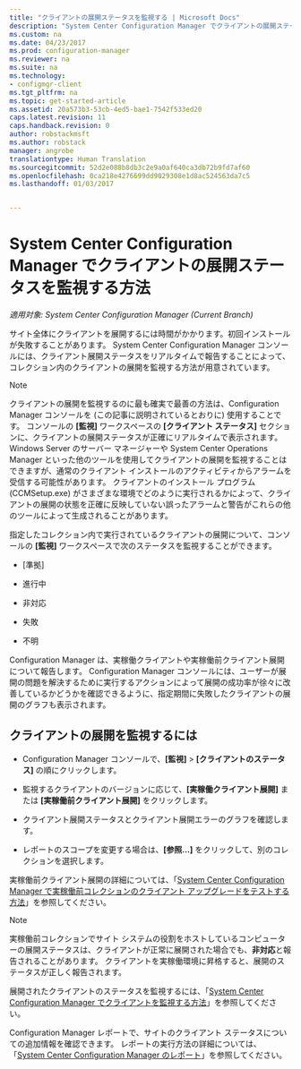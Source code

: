 ```yaml
---
title: "クライアントの展開ステータスを監視する | Microsoft Docs"
description: "System Center Configuration Manager でクライアントの展開ステータスを監視します。"
ms.custom: na
ms.date: 04/23/2017
ms.prod: configuration-manager
ms.reviewer: na
ms.suite: na
ms.technology:
- configmgr-client
ms.tgt_pltfrm: na
ms.topic: get-started-article
ms.assetid: 20a573b3-53cb-4ed5-bae1-7542f533ed20
caps.latest.revision: 11
caps.handback.revision: 0
author: robstackmsft
ms.author: robstack
manager: angrobe
translationtype: Human Translation
ms.sourcegitcommit: 52d2e088b8db3c2e9a0af640ca3db72b9fd7af60
ms.openlocfilehash: 0ca218e4276699dd9029308e1d8ac524563da7c5
ms.lasthandoff: 01/03/2017


---
```

# <a name="how-to-monitor-client-deployment-status-in-system-center-configuration-manager"></a>System Center Configuration Manager でクライアントの展開ステータスを監視する方法

*適用対象: System Center Configuration Manager (Current Branch)*

サイト全体にクライアントを展開するには時間がかかります。初回インストールが失敗することがあります。 System Center Configuration Manager コンソールには、クライアント展開ステータスをリアルタイムで報告することによって、コレクション内のクライアントの展開を監視する方法が用意されています。  

> [!NOTE]  
>  クライアントの展開を監視するのに最も確実で最善の方法は、Configuration Manager コンソールを (この記事に説明されているとおりに) 使用することです。 コンソールの **[監視]** ワークスペースの **[クライアント ステータス]** セクションに、クライアントの展開ステータスが正確にリアルタイムで表示されます。 Windows Server のサーバー マネージャーや System Center Operations Manager といった他のツールを使用してクライアントの展開を監視することはできますが、通常のクライアント インストールのアクティビティからアラームを受信する可能性があります。 クライアントのインストール プログラム (CCMSetup.exe) がさまざまな環境でどのように実行されるかによって、クライアントの展開の状態を正確に反映していない誤ったアラームと警告がこれらの他のツールによって生成されることがあります。  

 指定したコレクション内で実行されているクライアントの展開について、コンソールの **[監視]** ワークスペースで次のステータスを監視することができます。  

-   [準拠]  

-   進行中  

-   非対応  

-   失敗  

-   不明  

 Configuration Manager は、実稼働クライアントや実稼働前クライアント展開について報告します。 Configuration Manager コンソールには、ユーザーが展開の問題を解決するために実行するアクションによって展開の成功率が徐々に改善しているかどうかを確認できるように、指定期間に失敗したクライアントの展開のグラフも表示されます。  

## <a name="to-monitor-client-deployments"></a>クライアントの展開を監視するには  

-   Configuration Manager コンソールで、**[監視]** > **[クライアントのステータス]** の順にクリックします。  

-   監視するクライアントのバージョンに応じて、**[実稼働クライアント展開]** または **[実稼働前クライアント展開]** をクリックします。  

-   クライアント展開ステータスとクライアント展開エラーのグラフを確認します。  

-   レポートのスコープを変更する場合は、**[参照...]** をクリックして、別のコレクションを選択します。  

 実稼働前クライアント展開の詳細については、「[System Center Configuration Manager で実稼働前コレクションのクライアント アップグレードをテストする方法](../../../core/clients/manage/upgrade/test-client-upgrades.md)」を参照してください。

 > [!NOTE]
 > 実稼働前コレクションでサイト システムの役割をホストしているコンピューターの展開ステータスは、クライアントが正常に展開された場合でも、**非対応**と報告されることがあります。 クライアントを実稼働環境に昇格すると、展開のステータスが正しく報告されます。   

 展開されたクライアントのステータスを監視するには、「[System Center Configuration Manager でクライアントを監視する方法](../../../core/clients/manage/monitor-clients.md)」を参照してください。  

 Configuration Manager レポートで、サイトのクライアント ステータスについての追加情報を確認できます。 レポートの実行方法の詳細については、「[System Center Configuration Manager のレポート](../../../core/servers/manage/reporting.md)」を参照してください。  

